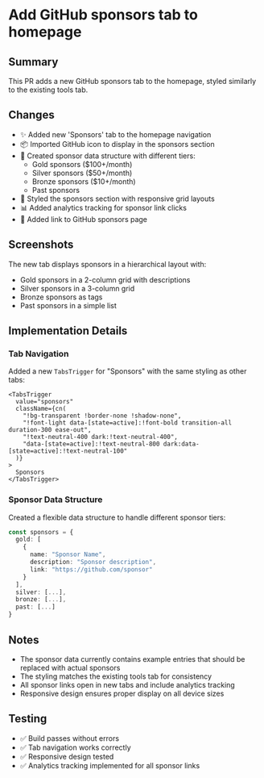 # Add GitHub sponsors tab to homepage

## Summary

This PR adds a new GitHub sponsors tab to the homepage, styled similarly to the existing tools tab.

## Changes

- ✨ Added new 'Sponsors' tab to the homepage navigation
- 📦 Imported GitHub icon to display in the sponsors section
- 🎨 Created sponsor data structure with different tiers:
  - Gold sponsors ($100+/month)
  - Silver sponsors ($50+/month)
  - Bronze sponsors ($10+/month)
  - Past sponsors
- 💅 Styled the sponsors section with responsive grid layouts
- 📊 Added analytics tracking for sponsor link clicks
- 🔗 Added link to GitHub sponsors page

## Screenshots

The new tab displays sponsors in a hierarchical layout with:
- Gold sponsors in a 2-column grid with descriptions
- Silver sponsors in a 3-column grid
- Bronze sponsors as tags
- Past sponsors in a simple list

## Implementation Details

### Tab Navigation
Added a new `TabsTrigger` for "Sponsors" with the same styling as other tabs:
```tsx
<TabsTrigger
  value="sponsors"
  className={cn(
    "!bg-transparent !border-none !shadow-none",
    "!font-light data-[state=active]:!font-bold transition-all duration-300 ease-out",
    "!text-neutral-400 dark:!text-neutral-400",
    "data-[state=active]:!text-neutral-800 dark:data-[state=active]:!text-neutral-100"
  )}
>
  Sponsors
</TabsTrigger>
```

### Sponsor Data Structure
Created a flexible data structure to handle different sponsor tiers:
```typescript
const sponsors = {
  gold: [
    {
      name: "Sponsor Name",
      description: "Sponsor description",
      link: "https://github.com/sponsor"
    }
  ],
  silver: [...],
  bronze: [...],
  past: [...]
}
```

## Notes

- The sponsor data currently contains example entries that should be replaced with actual sponsors
- The styling matches the existing tools tab for consistency
- All sponsor links open in new tabs and include analytics tracking
- Responsive design ensures proper display on all device sizes

## Testing

- ✅ Build passes without errors
- ✅ Tab navigation works correctly
- ✅ Responsive design tested
- ✅ Analytics tracking implemented for all sponsor links